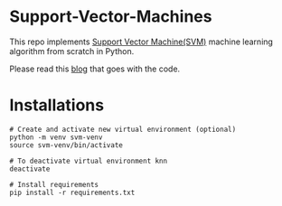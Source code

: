 # Support-Vector-Machines

This repo implements [Support Vector Machine(SVM)](https://github.com/vamc-stash/Support-Vector-Machines/blob/master/svm.py) machine learning algorithm from scratch in Python.

Please read this [blog](https://medium.com/@rangavamsi5/support-vector-machine-78789cb0669f) that goes with the code.

# Installations
```
# Create and activate new virtual environment (optional)
python -m venv svm-venv
source svm-venv/bin/activate

# To deactivate virtual environment knn
deactivate

# Install requirements
pip install -r requirements.txt
